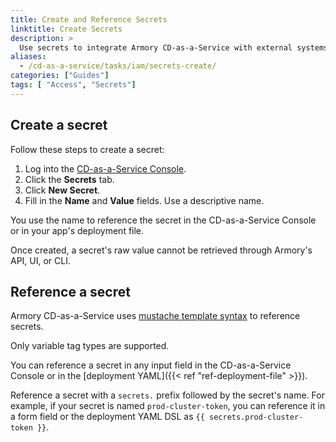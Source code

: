 ```yaml
---
title: Create and Reference Secrets
linktitle: Create Secrets
description: >
  Use secrets to integrate Armory CD-as-a-Service with external systems and tools.
aliases:
  - /cd-as-a-service/tasks/iam/secrets-create/
categories: ["Guides"]
tags: [ "Access", "Secrets"]
---
```



## Create a secret

Follow these steps to create a secret:

1. Log into the [CD-as-a-Service Console](https://console.cloud.armory.io).
1. Click the **Secrets** tab.
1. Click **New Secret**.
1. Fill in the **Name** and **Value** fields. Use a descriptive name.

You use the name to reference the secret in the CD-as-a-Service Console or in your app's deployment file.

Once created, a secret's raw value cannot be retrieved through Armory's API, UI, or CLI.


## Reference a secret

Armory CD-as-a-Service uses [mustache template syntax](https://mustache.github.io/mustache.5.html) to reference secrets.

Only variable tag types are supported.

You can reference a secret in any input field in the CD-as-a-Service Console or in the [deployment YAML]({{< ref "ref-deployment-file" >}}).

Reference a secret with a `secrets.` prefix followed by the secret's name. For example, if your secret is named `prod-cluster-token`, you can reference it in a form field or the deployment YAML DSL as `{{ secrets.prod-cluster-token }}`.


